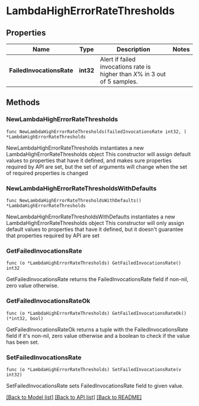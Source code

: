 # LambdaHighErrorRateThresholds

## Properties

Name | Type | Description | Notes
------------ | ------------- | ------------- | -------------
**FailedInvocationsRate** | **int32** | Alert if failed invocations rate is higher than *X*% in 3 out of 5 samples. | 

## Methods

### NewLambdaHighErrorRateThresholds

`func NewLambdaHighErrorRateThresholds(failedInvocationsRate int32, ) *LambdaHighErrorRateThresholds`

NewLambdaHighErrorRateThresholds instantiates a new LambdaHighErrorRateThresholds object
This constructor will assign default values to properties that have it defined,
and makes sure properties required by API are set, but the set of arguments
will change when the set of required properties is changed

### NewLambdaHighErrorRateThresholdsWithDefaults

`func NewLambdaHighErrorRateThresholdsWithDefaults() *LambdaHighErrorRateThresholds`

NewLambdaHighErrorRateThresholdsWithDefaults instantiates a new LambdaHighErrorRateThresholds object
This constructor will only assign default values to properties that have it defined,
but it doesn't guarantee that properties required by API are set

### GetFailedInvocationsRate

`func (o *LambdaHighErrorRateThresholds) GetFailedInvocationsRate() int32`

GetFailedInvocationsRate returns the FailedInvocationsRate field if non-nil, zero value otherwise.

### GetFailedInvocationsRateOk

`func (o *LambdaHighErrorRateThresholds) GetFailedInvocationsRateOk() (*int32, bool)`

GetFailedInvocationsRateOk returns a tuple with the FailedInvocationsRate field if it's non-nil, zero value otherwise
and a boolean to check if the value has been set.

### SetFailedInvocationsRate

`func (o *LambdaHighErrorRateThresholds) SetFailedInvocationsRate(v int32)`

SetFailedInvocationsRate sets FailedInvocationsRate field to given value.



[[Back to Model list]](../README.md#documentation-for-models) [[Back to API list]](../README.md#documentation-for-api-endpoints) [[Back to README]](../README.md)


